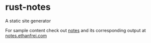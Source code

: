 # rust-notes
A static site generator

For sample content check out [notes](https://github.com/freiguy1/notes) and its corresponding output at [notes.ethanfrei.com](http://notes.ethanfrei.com)
